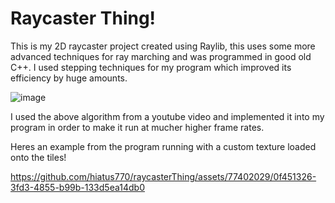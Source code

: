 # Raycaster Thing! 

This is my 2D raycaster project created using Raylib, this uses some more advanced techniques for ray marching and was programmed in good old C++. 
I used stepping techniques for my program which improved its efficiency by huge amounts. 

![image](https://github.com/hiatus770/raycasterThing/assets/77402029/a0687c88-d37e-466d-878e-16d6073fdc1b)

I used the above algorithm from a youtube video and implemented it into my program in order to make it run at mucher higher frame rates. 


Heres an example from the program running with a custom texture loaded onto the tiles! 

https://github.com/hiatus770/raycasterThing/assets/77402029/0f451326-3fd3-4855-b99b-133d5ea14db0
